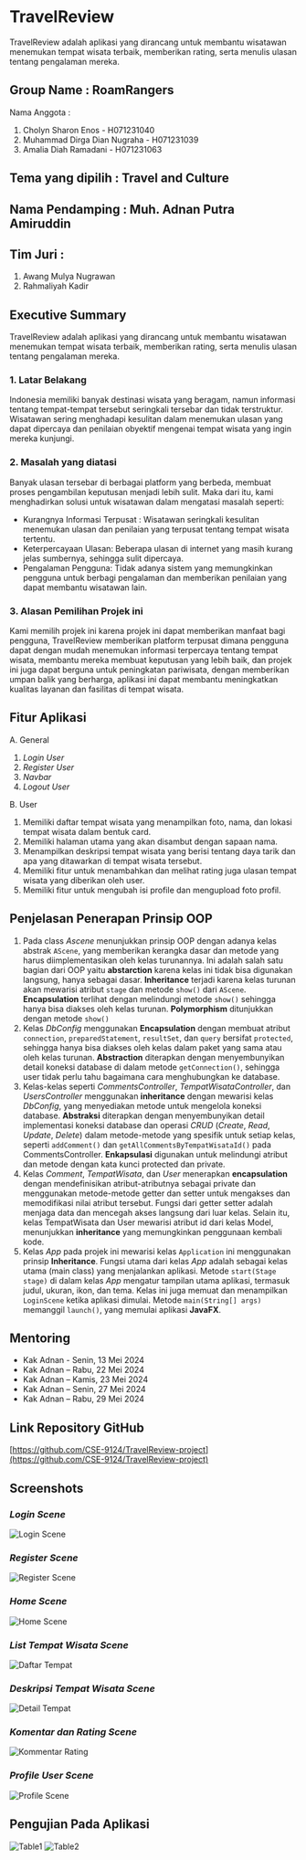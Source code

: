 # TravelReview

TravelReview adalah aplikasi yang dirancang untuk membantu wisatawan menemukan tempat wisata terbaik, memberikan rating, serta menulis ulasan tentang pengalaman mereka.

## Group Name : RoamRangers
Nama Anggota :

  1. Cholyn Sharon Enos - H071231040
  2. Muhammad Dirga Dian Nugraha - H071231039
  3. Amalia Diah Ramadani - H071231063

## Tema yang dipilih : Travel and Culture
## Nama Pendamping : Muh. Adnan Putra Amiruddin
## Tim Juri :

  1. Awang Mulya Nugrawan
  2. Rahmaliyah Kadir

## Executive Summary
TravelReview adalah aplikasi yang dirancang untuk membantu wisatawan menemukan tempat wisata terbaik, memberikan rating, serta menulis ulasan tentang pengalaman mereka.

### 1. Latar Belakang
Indonesia memiliki banyak destinasi wisata yang beragam, namun informasi tentang tempat-tempat tersebut seringkali tersebar dan tidak terstruktur. Wisatawan sering menghadapi kesulitan dalam menemukan ulasan yang dapat dipercaya dan penilaian obyektif mengenai tempat wisata yang ingin mereka kunjungi.

### 2. Masalah yang diatasi
Banyak ulasan tersebar di berbagai platform yang berbeda, membuat proses pengambilan keputusan menjadi lebih sulit. Maka dari itu, kami menghadirkan solusi untuk wisatawan dalam mengatasi masalah seperti:

- Kurangnya Informasi Terpusat : Wisatawan seringkali kesulitan menemukan ulasan dan penilaian yang terpusat tentang tempat wisata tertentu.
- Keterpercayaan Ulasan: Beberapa ulasan di internet yang masih kurang jelas sumbernya, sehingga sulit dipercaya.
- Pengalaman Pengguna: Tidak adanya sistem yang memungkinkan pengguna untuk berbagi pengalaman dan memberikan penilaian yang dapat membantu wisatawan lain.

### 3. Alasan Pemilihan Projek ini
Kami memilih projek ini karena projek ini dapat memberikan manfaat bagi pengguna, TravelReview memberikan platform terpusat dimana pengguna dapat dengan mudah menemukan informasi terpercaya tentang tempat wisata, membantu mereka membuat keputusan yang lebih baik, dan projek ini juga dapat berguna untuk peningkatan pariwisata, dengan memberikan umpan balik yang berharga, aplikasi ini dapat membantu meningkatkan kualitas layanan dan fasilitas di tempat wisata.

## Fitur Aplikasi
A. General
  1. *Login User*
  2. *Register User*
  3. *Navbar*
  4. *Logout User*

B. User
  1. Memiliki daftar tempat wisata yang menampilkan foto, nama, dan lokasi tempat wisata dalam bentuk card.
  2. Memiliki halaman utama yang akan disambut dengan sapaan nama.
  3. Menampilkan deskripsi tempat wisata yang berisi tentang daya tarik dan apa yang ditawarkan di tempat wisata tersebut.
  4. Memiliki fitur untuk menambahkan dan melihat rating juga ulasan tempat wisata yang diberikan oleh user.
  5. Memiliki fitur untuk mengubah isi profile dan mengupload foto profil.

## Penjelasan Penerapan Prinsip OOP
1. Pada class *Ascene* menunjukkan prinsip OOP dengan adanya kelas abstrak `AScene`, yang memberikan kerangka dasar dan metode yang harus diimplementasikan oleh kelas turunannya. Ini adalah salah satu bagian dari OOP yaitu **abstarction** karena kelas ini tidak bisa digunakan langsung, hanya sebagai dasar. **Inheritance** terjadi karena kelas turunan akan mewarisi atribut `stage` dan metode `show()` dari `AScene`. **Encapsulation** terlihat dengan melindungi metode `show()` sehingga hanya bisa diakses oleh kelas turunan. **Polymorphism** ditunjukkan dengan metode `show()`
2. Kelas *DbConfig* menggunakan **Encapsulation** dengan membuat atribut `connection`, `preparedStatement`, `resultSet`, dan `query` bersifat `protected`, sehingga hanya bisa diakses oleh kelas dalam paket yang sama atau oleh kelas turunan. **Abstraction** diterapkan dengan menyembunyikan detail koneksi database di dalam metode `getConnection()`, sehingga user tidak perlu tahu bagaimana cara menghubungkan ke database.
3. Kelas-kelas seperti *CommentsController*, *TempatWisataController*, dan *UsersController* menggunakan **inheritance** dengan mewarisi kelas *DbConfig*, yang menyediakan metode untuk mengelola koneksi database. **Abstraksi** diterapkan dengan menyembunyikan detail implementasi koneksi database dan operasi *CRUD* (*Create*, *Read*, *Update*, *Delete*) dalam metode-metode yang spesifik untuk setiap kelas, seperti `addComment()` dan `getAllCommentsByTempatWisataId()` pada CommentsController. **Enkapsulasi** digunakan untuk melindungi atribut dan metode dengan kata kunci protected dan private.
4. Kelas *Comment*, *TempatWisata*, dan *User* menerapkan **encapsulation** dengan mendefinisikan atribut-atributnya sebagai private dan menggunakan metode-metode getter dan setter untuk mengakses dan memodifikasi nilai atribut tersebut. Fungsi dari getter setter adalah menjaga data dan mencegah akses langsung dari luar kelas. Selain itu, kelas TempatWisata dan User mewarisi atribut id dari kelas Model, menunjukkan **inheritance** yang memungkinkan penggunaan kembali kode.
5. Kelas *App* pada projek ini mewarisi kelas `Application` ini menggunakan prinsip **Inheritance**. Fungsi utama dari kelas *App* adalah sebagai kelas utama (main class) yang menjalankan aplikasi. Metode `start(Stage stage)` di dalam kelas *App* mengatur tampilan utama aplikasi, termasuk judul, ukuran, ikon, dan tema. Kelas ini juga memuat dan menampilkan `LoginScene` ketika aplikasi dimulai. Metode `main(String[] args)` memanggil `launch()`, yang memulai aplikasi **JavaFX**.

## Mentoring
- Kak Adnan - Senin, 13 Mei 2024
- Kak Adnan – Rabu, 22 Mei 2024
- Kak Adnan – Kamis, 23 Mei 2024
- Kak Adnan – Senin, 27 Mei 2024
- Kak Adnan – Rabu, 29 Mei 2024

## Link Repository GitHub
[https://github.com/CSE-9124/TravelReview-project](https://github.com/CSE-9124/TravelReview-project)

## Screenshots
### *Login Scene*
![Login Scene](https://github.com/CSE-9124/TravelReview-project/blob/main/readme/LoginScene.jpg)

### *Register Scene*
![Register Scene](https://github.com/CSE-9124/TravelReview-project/blob/main/readme/RegisterScene.jpg)

### *Home Scene*
![Home Scene](https://github.com/CSE-9124/TravelReview-project/blob/main/readme/HomeScene.jpg)

### *List Tempat Wisata Scene*
![Daftar Tempat](https://github.com/CSE-9124/TravelReview-project/blob/main/readme/DaftarTempatWisata.jpg)

### *Deskripsi Tempat Wisata Scene*
![Detail Tempat](https://github.com/CSE-9124/TravelReview-project/blob/main/readme/DetailTempatWisata.jpg)

### *Komentar dan Rating Scene*
![Kommentar Rating](https://github.com/CSE-9124/TravelReview-project/blob/main/readme/RatingUlasan.jpg)

### *Profile User Scene*
![Profile Scene](https://github.com/CSE-9124/TravelReview-project/blob/main/readme/ProfileScene.jpg)

## Pengujian Pada Aplikasi
![Table1](https://github.com/CSE-9124/TravelReview-project/blob/main/readme/Table1.png)
![Table2](https://github.com/CSE-9124/TravelReview-project/blob/main/readme/Table2.png)
